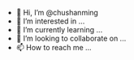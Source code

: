 - 👋 Hi, I’m @chushanming
- 👀 I’m interested in ...
- 🌱 I’m currently learning ...
- 💞️ I’m looking to collaborate on ...
- 📫 How to reach me ...

<!---
chushanming/chushanming is a ✨ special ✨ repository because its `README.md` (this file) appears on your GitHub profile.
You can click the Preview link to take a look at your changes.
--->
